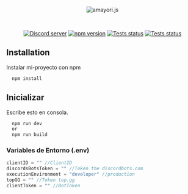 <div align="center">
	<br />
	<p>
		<img src="https://i.imgur.com/TgmHank.png" alt="amayori.js" />
	</p>
	<br />
	<p>
		<a href="https://discord.gg/8cwXWMdSY9"><img src="https://img.shields.io/discord/951839520247136296?color=5865F2&logo=discord&logoColor=white" alt="Discord server" /></a>
		<a href="https://www.npmjs.com/package/discord.js"><img src="https://img.shields.io/npm/v/discord.js.svg?maxAge=3600" alt="npm version" /></a>
		<a href="https://github.com/discordjs/discord.js/actions"><img src="https://github.com/discordjs/discord.js/actions/workflows/test.yml/badge.svg" alt="Tests status" /></a>
        <a href="https://discord.gg/amayo"><img src="https://img.shields.io/static/v1?style=flat-square&logo=discord&label=v1.0.2-beta&message=Amayori&color=red" alt="Tests status" /></a>
    </p>
</div>



## Installation

Instalar mi-proyecto con npm

```bash
  npm install
```
    
## Inicializar

Escribe esto en consola.

```bash
  npm run dev
  or
  npm run build
```

### Variables de Entorno (.env)
``` js
clientID = "" //ClientID
discordsBotsToken = "" //Token the discordbots.com
executionEnvironment = "developer" //production
topGG = "" //Token top.gg
clientToken = "" //BotToken
```
